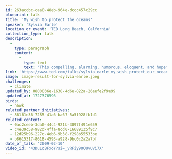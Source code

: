 ```yaml
---
id: 263accbc-caa0-48eb-964e-dccc457c29cc
blueprint: talk
title: 'My wish to protect the oceans'
speaker: 'Sylvia Earle'
location_or_event: 'TED Long Beach, Calfornia'
collection_type: talk
description:
  -
    type: paragraph
    content:
      -
        type: text
        text: 'This compelling, alarming, humorous, eloquent, and hopeful presentation in Long Beach, California in 2009 by oceanographer Sylvia Earle becomes ever more relevant to our lives with every wave that caresses or assaults the shores of time.'
link: 'https://www.ted.com/talks/sylvia_earle_my_wish_protect_our_oceans'
image: image-result-for-sylvia-earle.jpeg
challenges:
  - climate
updated_by: 0800036e-1638-4d6e-822a-26aefe2f9e99
updated_at: 1727376596
birds:
  - hawk
related_partner_initiatives:
  - 86161e36-7285-41a6-ba67-5a5f928fb1d1
related_content:
  - 0ac2ceeb-3da0-44c4-921b-3897f491e659
  - c4e39c58-982d-4ffa-8cd0-16689135f9c7
  - 12d25b96-227c-4eb6-9b38-f298b55533be
  - b8615317-8618-4593-a928-9bc0c2a2a7bf
date_of_talk: '2009-02-10'
video_id: '43DuLcBFxoY?si=_vRFiy9OCUvUVi7X'
---
```

